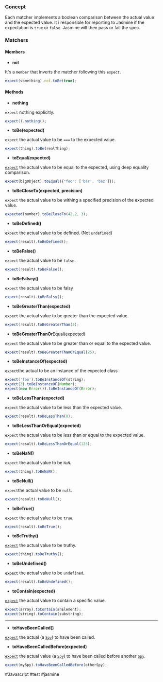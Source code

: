 ### Concept

Each matcher implements a boolean comparison between the actual value and the expected value. It i responsible for reporting to Jasmine if the expectation is `true` or `false`. Jasmine will then pass or fail the spec.

### Matchers

#### Members

* **not**

It's a `member` that inverts the matcher following this `expect`.

```javascript
expect(something).not.toBe(true);
```

#### Methods

* **nothing**

`expect` nothing explicitly.

```javascript
expect().nothing();
```

* **toBe(expected)**

`expect` the actual value to be `===` to the expected value.

```javascript
expect(thing).toBe(realThing);
```

* **toEqual(expected)**

[`expect`](https://jasmine.github.io/api/edge/global.html#expect) the actual value to be equal to the expected, using deep equality comparison.

```javascript
expect(bigObject).toEqual({"foo": ['bar', 'baz']});
```

* **toBeCloseTo(expected, precision)**

`expect` the actual value to be withing a specified precision of the expected value.

```javascript
expected(number).toBeCloseTo(42.2, 3);
```


* **toBeDefined()**

`expect` the actual value to be defined. (Not `undefined`)

```javascript
expect(result).toBeDefined();
```

* **toBeFalse()**

`expect` the actual value to be `false`.

```javascript
expect(result).toBeFalse();
```

* **toBeFalsey()**

`expect` the actual value to be falsy

```javascript
expect(result).toBeFalsy();
```

* **toBeGreaterThan(expected)**

`expect` the actual value to be greater than the expected value.

```javascript
expect(result).toBeGreaterThan(3);
```

* **toBeGreaterThanOr**Equal(expected)

`expect` the actual value to be greater than or equal to the expected value.

```javascript
expect(result).toBeGreaterThanOrEqual(25);
```

* **toBeInstanceOf(expected)**

`expect`the actual to be an instance of the expected class

```javascript
expect('foo').toBeInstanceOf(string);
expect(3).toBeInstanceOF(Number);
expect(new Error()).toBeInstanceOf(Error);
```

* **toBeLessThan(expected)**

`expect` the actual value to be less than the expected value.

```javascript
expect(result).toBeLessThan(0);
```

* **toBeLessThanOrEqual(expected)**

`expect` the actual value to be less than or equal to the expected value.

```javascript
expect(result).toBeLessThanOrEqual(123);
```

* **toBeNaN()**

`expect` the actual value to be `NaN`.

```javascript
expect(thing).toBeNaN();
```

* **toBeNull()**

`expect`the actual value to be `null`.

```javascript
expect(result).toBeNull();
```

* **toBeTrue()**

[`expect`](https://jasmine.github.io/api/edge/global.html#expect) the actual value to be `true`.

```javascript
expect(result).toBeTrue();
```

* **toBeTruthy()**

[`expect`](https://jasmine.github.io/api/edge/global.html#expect) the actual value to be truthy.

```javascript
expect(thing).toBeTruthy();
```

* **toBeUndefined()**

[`expect`](https://jasmine.github.io/api/edge/global.html#expect) the actual value to be `undefined`.

```javascript
expect(result).toBeUndefined();
```

* **toContain(expected)**

[`expect`](https://jasmine.github.io/api/edge/global.html#expect) the actual value to contain a specific value.

```javascript
expect(array).toContain(anElement); 
expect(string).toContain(substring);
```

<hr>

* **toHaveBeenCalled()**

[`expect`](https://jasmine.github.io/api/edge/global.html#expect) the actual (a [`Spy`](https://jasmine.github.io/api/edge/Spy.html)) to have been called.

* **toHaveBeenCalledBefore(expected)**

[`expect`](https://jasmine.github.io/api/edge/global.html#expect) the actual value (a [`Spy`](https://jasmine.github.io/api/edge/Spy.html)) to have been called before another [`Spy`](https://jasmine.github.io/api/edge/Spy.html).

```javascript
expect(mySpy).toHaveBeenCalledBefore(otherSpy);
```


#Javascript #test #jasmine